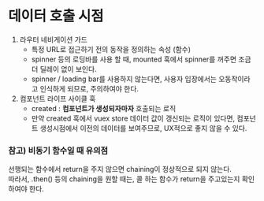 # 데이터 호출 시점
1. 라우터 네비게이션 가드
    - 특정 URL로 접근하기 전의 동작을 정의하는 속성 (함수)
    - spinner 등의 로딩바를 사용 할 때, mounted 훅에서 spinner를 꺼주면 조금 더 딜레이 없이 보인다.
    - spinner / loading bar를 사용하지 않는다면, 사용자 입장에서는 오동작이라고 인식하게 되므로, 주의하여야 한다.
2. 컴포넌트 라이프 사이클 훅
    - created : **컴포넌트가 생성되자마자** 호출되는 로직
    - 만약 created 훅에서 vuex store 데이터 값이 갱신되는 로직이 있다면, 컴포넌트 생성시점에서 이전의 데이터를 보여주므로, UX적으로 좋지 않을 수 있다.

### 참고) 비동기 함수일 때 유의점
선행되는 함수에서 return을 주지 않으면 chaining이 정상적으로 되지 않는다.  
따라서, .then() 등의 chaining을 원할 때는, 콜 하는 함수가 return을 주고있는지 확인하여야 한다.